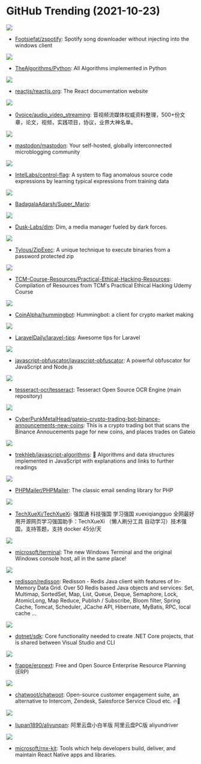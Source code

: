 # GitHub Trending (2021-10-23)

![](https://img.shields.io/badge/Python-New%20204-green?style=flat-square&logo=appveyor)
- [Footsiefat/zspotify](https://github.com/Footsiefat/zspotify): Spotify song downloader without injecting into the windows client

![](https://img.shields.io/badge/Python-New%20144-green?style=flat-square&logo=appveyor)
- [TheAlgorithms/Python](https://github.com/TheAlgorithms/Python): All Algorithms implemented in Python

![](https://img.shields.io/badge/JavaScript-New%2055-green?style=flat-square&logo=appveyor)
- [reactjs/reactjs.org](https://github.com/reactjs/reactjs.org): The React documentation website

![](https://img.shields.io/badge/none-New%2014-green?style=flat-square&logo=appveyor)
- [0voice/audio_video_streaming](https://github.com/0voice/audio_video_streaming): 音视频流媒体权威资料整理，500+份文章，论文，视频，实践项目，协议，业界大神名单。

![](https://img.shields.io/badge/Ruby-New%20122-green?style=flat-square&logo=appveyor)
- [mastodon/mastodon](https://github.com/mastodon/mastodon): Your self-hosted, globally interconnected microblogging community

![](https://img.shields.io/badge/C%2B%2B-New%2070-green?style=flat-square&logo=appveyor)
- [IntelLabs/control-flag](https://github.com/IntelLabs/control-flag): A system to flag anomalous source code expressions by learning typical expressions from training data

![](https://img.shields.io/badge/Python-New%2021-green?style=flat-square&logo=appveyor)
- [BadagalaAdarsh/Super_Mario](https://github.com/BadagalaAdarsh/Super_Mario): 

![](https://img.shields.io/badge/Rust-New%20290-green?style=flat-square&logo=appveyor)
- [Dusk-Labs/dim](https://github.com/Dusk-Labs/dim): Dim, a media manager fueled by dark forces.

![](https://img.shields.io/badge/Go-New%2063-green?style=flat-square&logo=appveyor)
- [Tylous/ZipExec](https://github.com/Tylous/ZipExec): A unique technique to execute binaries from a password protected zip

![](https://img.shields.io/badge/Python-New%2067-green?style=flat-square&logo=appveyor)
- [TCM-Course-Resources/Practical-Ethical-Hacking-Resources](https://github.com/TCM-Course-Resources/Practical-Ethical-Hacking-Resources): Compilation of Resources from TCM's Practical Ethical Hacking Udemy Course

![](https://img.shields.io/badge/Python-New%20133-green?style=flat-square&logo=appveyor)
- [CoinAlpha/hummingbot](https://github.com/CoinAlpha/hummingbot): Hummingbot: a client for crypto market making

![](https://img.shields.io/badge/none-New%20106-green?style=flat-square&logo=appveyor)
- [LaravelDaily/laravel-tips](https://github.com/LaravelDaily/laravel-tips): Awesome tips for Laravel

![](https://img.shields.io/badge/TypeScript-New%2035-green?style=flat-square&logo=appveyor)
- [javascript-obfuscator/javascript-obfuscator](https://github.com/javascript-obfuscator/javascript-obfuscator): A powerful obfuscator for JavaScript and Node.js

![](https://img.shields.io/badge/C%2B%2B-New%2010-green?style=flat-square&logo=appveyor)
- [tesseract-ocr/tesseract](https://github.com/tesseract-ocr/tesseract): Tesseract Open Source OCR Engine (main repository)

![](https://img.shields.io/badge/Python-New%20105-green?style=flat-square&logo=appveyor)
- [CyberPunkMetalHead/gateio-crypto-trading-bot-binance-announcements-new-coins](https://github.com/CyberPunkMetalHead/gateio-crypto-trading-bot-binance-announcements-new-coins): This is a crypto trading bot that scans the Binance Annoucements page for new coins, and places trades on Gateio

![](https://img.shields.io/badge/JavaScript-New%20650-green?style=flat-square&logo=appveyor)
- [trekhleb/javascript-algorithms](https://github.com/trekhleb/javascript-algorithms): 📝 Algorithms and data structures implemented in JavaScript with explanations and links to further readings

![](https://img.shields.io/badge/PHP-New%2011-green?style=flat-square&logo=appveyor)
- [PHPMailer/PHPMailer](https://github.com/PHPMailer/PHPMailer): The classic email sending library for PHP

![](https://img.shields.io/badge/Python-New%20123-green?style=flat-square&logo=appveyor)
- [TechXueXi/TechXueXi](https://github.com/TechXueXi/TechXueXi): 强国通 科技强国 学习强国 xuexiqiangguo 全网最好用开源网页学习强国助手：TechXueXi （懒人刷分工具 自动学习）技术强国，支持答题，支持 docker 45分/天

![](https://img.shields.io/badge/C%2B%2B-New%2021-green?style=flat-square&logo=appveyor)
- [microsoft/terminal](https://github.com/microsoft/terminal): The new Windows Terminal and the original Windows console host, all in the same place!

![](https://img.shields.io/badge/Java-New%202-green?style=flat-square&logo=appveyor)
- [redisson/redisson](https://github.com/redisson/redisson): Redisson - Redis Java client with features of In-Memory Data Grid. Over 50 Redis based Java objects and services: Set, Multimap, SortedSet, Map, List, Queue, Deque, Semaphore, Lock, AtomicLong, Map Reduce, Publish / Subscribe, Bloom filter, Spring Cache, Tomcat, Scheduler, JCache API, Hibernate, MyBatis, RPC, local cache ...

![](https://img.shields.io/badge/C%23-New%2026-green?style=flat-square&logo=appveyor)
- [dotnet/sdk](https://github.com/dotnet/sdk): Core functionality needed to create .NET Core projects, that is shared between Visual Studio and CLI

![](https://img.shields.io/badge/Python-New%207-green?style=flat-square&logo=appveyor)
- [frappe/erpnext](https://github.com/frappe/erpnext): Free and Open Source Enterprise Resource Planning (ERP)

![](https://img.shields.io/badge/Ruby-New%2014-green?style=flat-square&logo=appveyor)
- [chatwoot/chatwoot](https://github.com/chatwoot/chatwoot): Open-source customer engagement suite, an alternative to Intercom, Zendesk, Salesforce Service Cloud etc. 🔥💬

![](https://img.shields.io/badge/Dart-New%2032-green?style=flat-square&logo=appveyor)
- [liupan1890/aliyunpan](https://github.com/liupan1890/aliyunpan): 阿里云盘小白羊版 阿里云盘PC版 aliyundriver

![](https://img.shields.io/badge/TypeScript-New%2026-green?style=flat-square&logo=appveyor)
- [microsoft/rnx-kit](https://github.com/microsoft/rnx-kit): Tools which help developers build, deliver, and maintain React Native apps and libraries.

